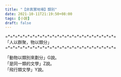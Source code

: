 ```yaml
---
title: "【非真實地場】類別"
date: 2021-10-11T21:19:50+08:00
tags: [小說]
draft: false
---
```


=\*=\*=\*=\*=\*=\*=\*=\*=\*=\*=\*=\*=\*=\*=\*=\*=\*=\*=\*=\*=\*=\*=  
「人以群聚，物以類分」  
=\*=\*=\*=\*=\*=\*=\*=\*=\*=\*=\*=\*=\*=\*=\*=\*=\*=\*=\*=\*=\*=\*=  

「動物以類別來劃分」G說。   
「是同一類的文學」Z說。   
「飛行類文學」Y說。